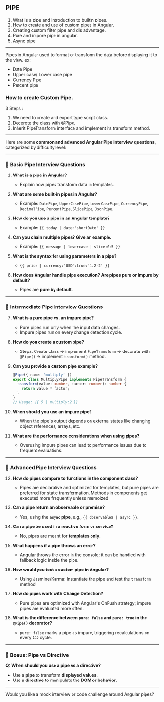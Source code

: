 ## PIPE 

1. What is a pipe and introduction to builtin pipes.
2. How to create and use of custom pipes in Angular.
3. Creating custom filter pipe and dis advantage.
4. Pure and impore pipe in angular.
5. Async pipe.
---

Pipes in Angular used to format or transform the data before displaying it to the view.
ex: 
- Date Pipe
- Upper case/ Lower case pipe
- Currency Pipe
- Percent pipe

### How to create Custom Pipe.
3 Steps :
1. We need to create and export type script class.
2. Decerote the class with @Pipe.
3. Inherit PipeTransform interface and implement its transform method.

---

Here are some **common and advanced Angular Pipe interview questions**, categorized by difficulty level:

---

### 🔹 **Basic Pipe Interview Questions**

1. **What is a pipe in Angular?**

   * Explain how pipes transform data in templates.

2. **What are some built-in pipes in Angular?**

   * Example: `DatePipe`, `UpperCasePipe`, `LowerCasePipe`, `CurrencyPipe`, `DecimalPipe`, `PercentPipe`, `SlicePipe`, `JsonPipe`.

3. **How do you use a pipe in an Angular template?**

   * Example: `{{ today | date:'shortDate' }}`

4. **Can you chain multiple pipes? Give an example.**

   * Example: `{{ message | lowercase | slice:0:5 }}`

5. **What is the syntax for using parameters in a pipe?**

   * `{{ price | currency:'USD':true:'1.2-2' }}`

6. **How does Angular handle pipe execution? Are pipes pure or impure by default?**

   * Pipes are **pure by default**.

---

### 🔹 **Intermediate Pipe Interview Questions**

7. **What is a pure pipe vs. an impure pipe?**

   * Pure pipes run only when the input data changes.
   * Impure pipes run on every change detection cycle.

8. **How do you create a custom pipe?**

   * Steps: Create class → implement `PipeTransform` → decorate with `@Pipe()` → implement `transform()` method.

9. **Can you provide a custom pipe example?**

   ```ts
   @Pipe({ name: 'multiply' })
   export class MultiplyPipe implements PipeTransform {
     transform(value: number, factor: number): number {
       return value * factor;
     }
   }
   // Usage: {{ 5 | multiply:2 }}
   ```

10. **When should you use an impure pipe?**

    * When the pipe's output depends on external states like changing object references, arrays, etc.

11. **What are the performance considerations when using pipes?**

    * Overusing impure pipes can lead to performance issues due to frequent evaluations.

---

### 🔹 **Advanced Pipe Interview Questions**

12. **How do pipes compare to functions in the component class?**

    * Pipes are declarative and optimized for templates, but pure pipes are preferred for static transformation. Methods in components get executed more frequently unless memoized.

13. **Can a pipe return an observable or promise?**

    * Yes, using the **`async` pipe**, e.g., `{{ observable$ | async }}`.

14. **Can a pipe be used in a reactive form or service?**

    * No, pipes are meant for **templates only**.

15. **What happens if a pipe throws an error?**

    * Angular throws the error in the console; it can be handled with fallback logic inside the pipe.

16. **How would you test a custom pipe in Angular?**

    * Using Jasmine/Karma: Instantiate the pipe and test the `transform` method.

17. **How do pipes work with Change Detection?**

    * Pure pipes are optimized with Angular's OnPush strategy; impure pipes are evaluated more often.

18. **What is the difference between `pure: false` and `pure: true` in the `@Pipe()` decorator?**

    * `pure: false` marks a pipe as impure, triggering recalculations on every CD cycle.

---

### 📝 Bonus: Pipe vs Directive

**Q: When should you use a pipe vs a directive?**

* Use a **pipe** to transform **displayed values**.
* Use a **directive** to manipulate the **DOM or behavior**.

---

Would you like a mock interview or code challenge around Angular pipes?
